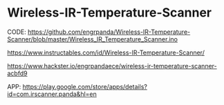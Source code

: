 # Wireless-IR-Temperature-Scanner

CODE: https://github.com/engrpanda/Wireless-IR-Temperature-Scanner/blob/master/Wireless_IR_Temperature_Scanner.ino

https://www.instructables.com/id/Wireless-IR-Temperature-Scanner/

https://www.hackster.io/engrpandaece/wireless-ir-temperature-scanner-acbfd9


APP: https://play.google.com/store/apps/details?id=com.irscanner.panda&hl=en
